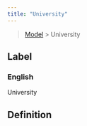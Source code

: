 ```yaml
---
title: "University"
---
```


> [Model](./../) > University

## Label

### English
University


## Definition



    
